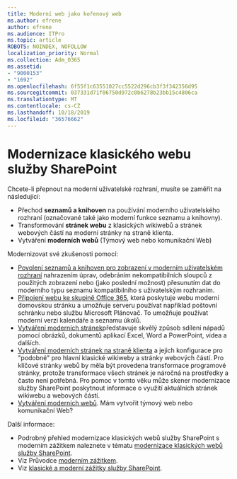 ```yaml
---
title: Moderní web jako kořenový web
ms.author: efrene
author: efrene
ms.audience: ITPro
ms.topic: article
ROBOTS: NOINDEX, NOFOLLOW
localization_priority: Normal
ms.collection: Adm_O365
ms.assetid:
- "9000153"
- "1692"
ms.openlocfilehash: 6f55f1c63551027cc5522d296cb3f3f342356d95
ms.sourcegitcommit: 037331d71f06750d972c0b6278b23bb15c4806ca
ms.translationtype: MT
ms.contentlocale: cs-CZ
ms.lasthandoff: 10/18/2019
ms.locfileid: "36576662"
---
```

# <a name="modernize-your-classic-sharepoint-site"></a>Modernizace klasického webu služby SharePoint

Chcete-li přepnout na moderní uživatelské rozhraní, musíte se zaměřit na následující:

- Přechod **seznamů a knihoven** na používání moderního uživatelského rozhraní (označované také jako moderní funkce seznamu a knihovny).
- Transformování **stránek webu** z klasických wikiwebů a stránek webových částí na moderní stránky na straně klienta.
- Vytváření **moderních webů** (Týmový web nebo komunikační Web)

Modernizovat své zkušenosti pomocí:
- [Povolení seznamů a knihoven pro zobrazení v moderním uživatelském rozhraní](https://docs.microsoft.com/sharepoint/dev/transform/modernize-userinterface-lists-and-libraries) nahrazením úprav, odebráním nekompatibilních sloupců z použitých zobrazení nebo (jako poslední možnost) přesunutím dat do moderního typu seznamu kompatibilního s uživatelským rozhraním.
- [Připojení webu ke skupině Office 365](https://docs.microsoft.com/sharepoint/dev/transform/modernize-connect-to-office365-group), která poskytuje webu moderní domovskou stránku a umožňuje serveru používat například poštovní schránku nebo službu Microsoft Plánovač. To umožňuje používat moderní verzi kalendáře a seznamu úkolů.
- [Vytváření moderních stránek](https://support.office.com/article/create-and-use-modern-pages-on-a-sharepoint-site-b3d46deb-27a6-4b1e-87b8-df851e503dec)představuje skvělý způsob sdílení nápadů pomocí obrázků, dokumentů aplikací Excel, Word a PowerPoint, videa a dalších.
- [Vytváření moderních stránek na straně klienta](https://docs.microsoft.com/sharepoint/dev/transform/modernize-userinterface-site-pages) a jejich konfigurace pro "podobné" pro hlavní klasické wikiweby a stránky webových částí. Pro klíčové stránky webů by měla být provedena transformace programové stránky, protože transformace všech stránek je náročná na prostředky a často není potřebná. Pro pomoc v tomto věku může skener modernizace služby SharePoint poskytnout informace o využití aktuálních stránek wikiwebu a webových částí.
- [Vytváření moderních webů](https://support.office.com/article/create-a-team-site-in-sharepoint-ef10c1e7-15f3-42a3-98aa-b5972711777d). Mám vytvořit týmový web nebo komunikační Web?

Další informace: 
- Podrobný přehled modernizace klasických webů služby SharePoint s moderním zážitkem naleznete v tématu [modernizace klasických webů služby SharePoint](https://docs.microsoft.com/sharepoint/dev/transform/modernize-classic-sites).
- Viz Průvodce [moderním zážitkem](https://docs.microsoft.com/sharepoint/guide-to-sharepoint-modern-experience).
- Viz [klasické a moderní zážitky služby SharePoint](https://support.office.com/article/sharepoint-classic-and-modern-experiences-5725c103-505d-4a6e-9350-300d3ec7d73f). 




